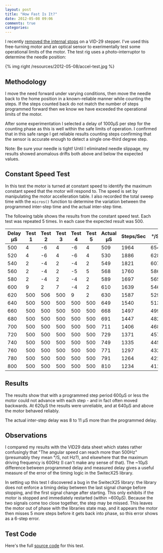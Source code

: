 ```yaml
---
layout: post
title: "How Fast Is It?"
date: 2012-05-08 09:06
comments: true
categories: 
---
```


I recently [removed the internal stops](/blog/2012/04/04/pulling-out-the-stops/) on a VID-29 stepper.  I've used this free-turning motor and an optical sensor to exerimentally test some operational limits of the motor.  The test rig uses a photo-interruptor to determine the needle position:

{% img right /resources/2012-05-08/accel-test.jpg %}

Methodology
-----------

I move the need forward under varying conditions, then move the needle back to the home position in a known-reliable manner while counting the steps.  If the steps counted back do not match the number of steps programmed forward then we know we have exceeded the operational limits of the motor.

After some experimentation I selected a delay of 1000&mu;S per step for the counting phase as this is well within the safe limits of operation.  I confirmed that in this safe range I get reliable results counting steps confirming that the sensor is accurate enough to detect a single one-third degree step.

Note: Be sure your needle is tight!  Until I eliminated needle slippage, my results showed anomalous drifts both above and below the expected values.

Constant Speed Test 
-------------------

In this test the motor is turned at constant speed to identify the maximum constant speed that the motor will respond to.  The speed is set by manipulating the motor accelleration table.  I also recorded the total sweep time with the ```micros()``` function to determine the variation between the programmed inter-step time and the actual inter-step time.

The following table shows the results from the constant speed test.
Each test was repeated 5 times.  In each case the expected result was
500.  

Delay &mu;S | Test 1 | Test 2 | Test 3 | Test 4 | Test 5 | Actual &mu;S | Steps/Sec | &deg;/S
----- | ------ | ------ | ------ | ------ | ------ | ----- | -----| ----- |
500 | 4 | -6 | 4 | -6 | 4 | 509 | 1964 | 654
520 | 4 | -6 | 4 | -6 | 4 | 530 | 1886 | 628
540 | 2 | -4 | 2 | -4 | 2 | 549 | 1821 | 607
560 | 2 | -4 | 2 | -5 | 5 | 568 | 1760 | 586
580 | 2 | -4 | 2 | -4 | 2 | 589 | 1697 | 565
600 | 9 | 2 | 7 | -4 | 2 | 610 | 1639 | 546
620 | 500 | 506 | 500 | 9 | 2 | 630 | 1587 | 529
640 | 500 | 500 | 500 | 500 | 500 | 649 | 1540 | 513
660 | 500 | 500 | 500 | 500 | 500 | 668 | 1497 | 499
680 | 500 | 500 | 500 | 500 | 500 | 691 | 1447 | 482
700 | 500 | 500 | 500 | 500 | 500 | 711 | 1406 | 468
720 | 500 | 500 | 500 | 500 | 500 | 729 | 1371 | 457
740 | 500 | 500 | 500 | 500 | 500 | 749 | 1335 | 445
760 | 500 | 500 | 500 | 500 | 500 | 771 | 1297 | 432
780 | 500 | 500 | 500 | 500 | 500 | 791 | 1264 | 421
800 | 500 | 500 | 500 | 500 | 500 | 810 | 1234 | 411


Results 
-------

The results show that with a programmed step period 600&mu;S or less the motor could not advance with each step - and in fact often moved backwards.  At 620&mu;S the results were unreliable, and at 640&mu;S and above the motor behaved reliably.

The actual inter-step delay was 8 to 11 &mu;S more than the programmed delay.

Observations
------------

I compared my results with the VID29 data sheet which states rather confusingly that "The angular speed can reach more than 500Hz" (presumably they mean &deg;/S, not Hz?), and elsewhere that the maximum driving frequency is 600Hz (I can't make any sense of that). The ~10&mu;S difference between programmed delay and measured delay gives a useful measure of the error of the timing logic in the SwitecX25 library.

In setting up this test I discovered a bug in the SwitecX25 library: the library does not enforce a timing delay between the last signal change before stopping, and the first signal change after starting.  This only exhibits if the motor is stopped and immediately restarted (within ~600&mu;S).  Because the two signals come too close together, the step may be missed.  This leaves the motor out of phase with the libraries state map, and it appears the motor then misses 5 more steps before it gets back into phase, so this error shows as a 6-step error.


Test Code
---------

Here's the full [source code](https://gist.github.com/2590599/73ff197ea22c312335c6d02cd9c1333eb238db50) for this test.

